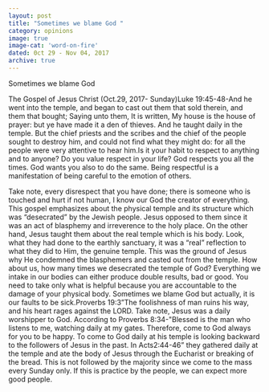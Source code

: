 ```yaml
---
layout: post
title: "Sometimes we blame God "
category: opinions
image: true
image-cat: 'word-on-fire'
dated: 0ct 29 - Nov 04, 2017
archive: true
---
```


Sometimes we blame God 
 
The Gospel of Jesus Christ (Oct.29, 2017- Sunday)Luke 19:45-48-And he went into the temple, and began to cast out them that sold therein, and them that bought; Saying unto them, It is written, My house is the house of prayer: but ye have made it a den of thieves. And he taught daily in the temple. But the chief priests and the scribes and the chief of the people sought to destroy him, and could not find what they might do: for all the people were very attentive to hear him.Is it your habit to respect to anything and to anyone? Do you value respect in your life? God respects you all the times. God wants you also to do the same. Being respectful is a manifestation of being careful to the emotion of others.

Take note, every disrespect that you have done; there is someone who is touched and hurt if not human, I know our God the creator of everything. This gospel emphasizes about the physical temple and its structure which was “desecrated” by the Jewish people. Jesus opposed to them since it was an act of blasphemy and irreverence to the holy place. On the other hand, Jesus taught them about the real temple which is his body. Look, what they had done to the earthly sanctuary, it was a “real” reflection to what they did to Him, the genuine temple. This was the ground of Jesus why He condemned the blasphemers and casted out from the temple. How about us, how many times we desecrated the temple of God? Everything we intake in our bodies can either produce double results, bad or good. You need to take only what is helpful because you are accountable to the damage of your physical body. Sometimes we blame God but actually, it is our faults to be sick.Proverbs 19:3”The foolishness of man ruins his way, and his heart rages against the LORD. Take note, Jesus was a daily worshipper to God. According to Proverbs 8:34-"Blessed is the man who listens to me, watching daily at my gates. Therefore, come to God always for you to be happy. To come to God daily at his temple is looking backward to the followers of Jesus in the past. In Acts2:44-46” they gathered daily at the temple and ate the body of Jesus through the Eucharist or breaking of the bread. This is not followed by the majority since we come to the mass every Sunday only. If this is practice by the people, we can expect more good people.

